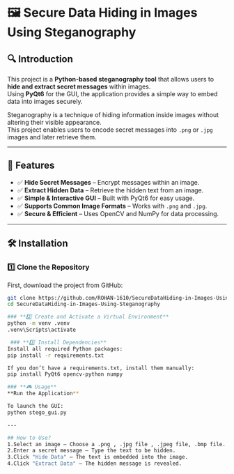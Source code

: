 # 🖼️ Secure Data Hiding in Images Using Steganography

## 🔍 Introduction  
This project is a **Python-based steganography tool** that allows users to **hide and extract secret messages** within images.  
Using **PyQt6** for the GUI, the application provides a simple way to embed data into images securely.

Steganography is a technique of hiding information inside images without altering their visible appearance.  
This project enables users to encode secret messages into `.png` or `.jpg` images and later retrieve them.

---

## 🚀 Features  

- ✅ **Hide Secret Messages** – Encrypt messages within an image.  
- ✅ **Extract Hidden Data** – Retrieve the hidden text from an image.  
- ✅ **Simple & Interactive GUI** – Built with PyQt6 for easy usage.  
- ✅ **Supports Common Image Formats** – Works with `.png` and `.jpg`.  
- ✅ **Secure & Efficient** – Uses OpenCV and NumPy for data processing.  

---

## 🛠️ Installation  

### **1️⃣ Clone the Repository**  
First, download the project from GitHub:  

```sh
git clone https://github.com/ROHAN-1610/SecureDataHiding-in-Images-Using-Steganography.git
cd SecureDataHiding-in-Images-Using-Steganography

### **2️⃣ Create and Activate a Virtual Environment**
python -m venv .venv
.venv\Scripts\activate

 ### **3️⃣ Install Dependencies**
Install all required Python packages:
pip install -r requirements.txt

If you don’t have a requirements.txt, install them manually:
pip install PyQt6 opencv-python numpy

### **🎮 Usage**
**Run the Application**

To launch the GUI:
python stego_gui.py

---

## How to Use?
1.Select an image – Choose a .png , .jpg file , .jpeg file, .bmp file.
2.Enter a secret message – Type the text to be hidden.
3.Click "Hide Data" – The text is embedded into the image.
4.Click "Extract Data" – The hidden message is revealed.

